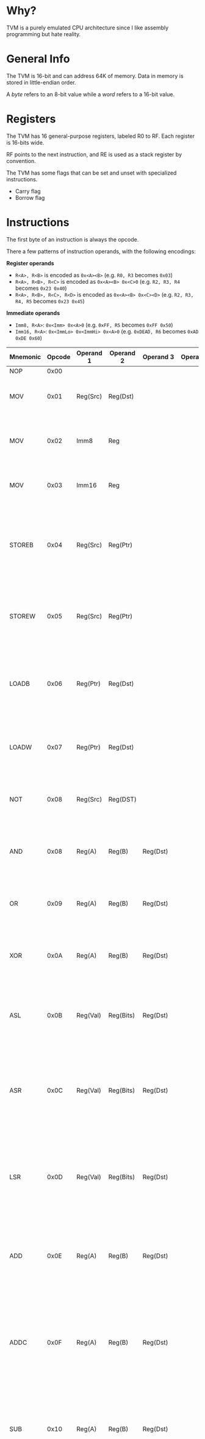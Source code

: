 # Why? 

TVM is a purely emulated CPU architecture since I like assembly programming but hate reality.

# General Info

The TVM is 16-bit and can address 64K of memory. Data in memory is stored in little-endian order.

A *byte* refers to an 8-bit value while a *word* refers to a 16-bit value.

# Registers

The TVM has 16 general-purpose registers, labeled R0 to RF. Each register is 16-bits wide.

RF points to the next instruction, and RE is used as a stack register by convention.

The TVM has some flags that can be set and unset with specialized instructions.
* Carry flag
* Borrow flag

# Instructions

The first byte of an instruction is always the opcode.

There a few patterns of instruction operands, with the following encodings:

**Register operands**

* `R<A>, R<B>` is encoded as `0x<A><B>` (e.g. `R0, R3` becomes `0x03`)
* `R<A>, R<B>, R<C>` is encoded as `0x<A><B> 0x<C>0` (e.g. `R2, R3, R4` becomes `0x23 0x40`)
* `R<A>, R<B>, R<C>, R<D>` is encoded as `0x<A><B> 0x<C><D>` (e.g. `R2, R3, R4, R5` becomes `0x23 0x45`)

**Immediate operands**

* `Imm8, R<A>`: `0x<Imm> 0x<A>0` (e.g. `0xFF, R5` becomes `0xFF 0x50`)
* `Imm16, R<A>`: `0x<ImmLo> 0x<ImmHi> 0x<A>0` (e.g. `0xDEAD, R6` becomes `0xAD 0xDE 0x60`)

|Mnemonic|Opcode|Operand 1 |Operand 2 |Operand 3 |Operand 4 |Desc|
|--------|------|----------|----------|----------|----------|----|
|NOP     |0x00  |          |          |          |          |    |
|MOV     |0x01  | Reg(Src) | Reg(Dst) |          |          | Sets register Dst to the value stored in register Src |
|MOV     |0x02  | Imm8     | Reg      |          |          | Sets lower byte of the register to the immediate value |
|MOV     |0x03  | Imm16    | Reg      |          |          | Sets the register to the immediate value |
|STOREB  |0x04  | Reg(Src) | Reg(Ptr) |          |          | Sets the byte in memory pointed to by register Ptr to the value of the lower byte of register Src |
|STOREW  |0x05  | Reg(Src) | Reg(Ptr) |          |          | Sets the word in memory pointed to by register Ptr to the value of register Src |
|LOADB   |0x06  | Reg(Ptr) | Reg(Dst) |          |          | Sets the lower byte of register Dst to the byte in memory pointed to by register Ptr |
|LOADW   |0x07  | Reg(Ptr) | Reg(Dst) |          |          | Sets register Dst to the word in memory pointed to by register Ptr |
|NOT     |0x08  | Reg(Src) | Reg(DST) |          |          | Sets register Dst to the bitwise NOT of register Src
|AND     |0x08  | Reg(A)   | Reg(B)   | Reg(Dst) |          | Sets register Dst to the bitwise AND of register A and B |
|OR      |0x09  | Reg(A)   | Reg(B)   | Reg(Dst) |          | Sets register Dst to the bitwise OR of register A and B | 
|XOR     |0x0A  | Reg(A)   | Reg(B)   | Reg(Dst) |          | Sets register Dst to the bitwise XOR of reigster A and B |
|ASL     |0x0B  | Reg(Val) | Reg(Bits)| Reg(Dst) |          | Sets register Dst to the value of register Val shifted left by (register Bits) bits |
|ASR     |0x0C  | Reg(Val) | Reg(Bits)| Reg(Dst) |          | Sets register Dst to the value of register Val shifted right by (register Bits) bits, preserving the sign bit (MSB) |
|LSR     |0x0D  | Reg(Val) | Reg(Bits)| Reg(Dst) |          | Sets register Dst to the value of register Val shifted right by (register Bits) bits, **not** preserving the sign bit |
|ADD     |0x0E  | Reg(A)   | Reg(B)   | Reg(Dst) |          | Sets register Dst to the value of register A plus register B. Updates the carry flag |
|ADDC    |0x0F  | Reg(A)   | Reg(B)   | Reg(Dst) |          | Sets register Dst to the value of register A plus register B, **taking into account the carry flag**. Updates the carry flag |
|SUB     |0x10  | Reg(A)   | Reg(B)   | Reg(Dst) |          | Sets register Dst to the value of register A minus register B. Updates the borrow flag |
|SUBB    |0x11  | Reg(A)   | Reg(B)   | Reg(Dst) |          | Sets register Dst to the value of register A minus register B, **taking into account the borrow flag**. Updates the borrow flag |
|MUL     |0x12  | Reg(A)   | Reg(B)   |Reg(DstHi)|Reg(DstLo)| Sets \[DstHi, DstLo] to the value of register A times register B, treating the two registers as one 32-bit value |
|MULT    |0x13  | Reg(A)   | Reg(B)   | Reg(Dst) |          | Sets Dst to the value of register A times register B, truncating the upper 16 bits of the result |
|DIV     |0x14  | Reg(A)   | Reg(B)   | Reg(Dst) |          | Sets Dst to the value of register A divided by register B |
|CC      |0x15  |          |          |          |          | Clears the carry flag |
|SC      |0x16  |          |          |          |          | Sets the carry flag |
|CB      |0x17  |          |          |          |          | Clears the borrow flag |
|SB      |0x18  |          |          |          |          | Sets the borrow flag |
|IFZ     |0x19  | Reg      |          |          |          | Runs the next instruction only if the register is zero |
|IFNZ    |0x1A  | Reg      |          |          |          | Runs the next instruction only if the register is not zero |
|IFEQ    |0x1B  | Reg(A)   | Reg(B)   |          |          | Runs the next instruction only if register A equals register B |
|IFNEQ   |0x1C  | Reg(A)   | Reg(B)   |          |          | Runs the next instruction only if register A does not equal register B |
|IFG     |0x1D  | Reg(A)   | Reg(B)   |          |          | Runs the next instruction only if register A is greater than register B |
|IFL     |0x1E  | Reg(A)   | Reg(B)   |          |          | Runs the next instruction only if register A is less than register B |
|CALL    |0x1F  | Reg      |          |          |          | Pushes RF onto the stack, and sets RF to the register |
|PUSHB   |0x20  | Reg      |          |          |          | Sets the byte in memory pointed to by RF to the register, and decrements RF |
|PUSHW   |0x21  | Reg      |          |          |          | Sets the word in memory pointed to by RF to the register, and decrements RF |